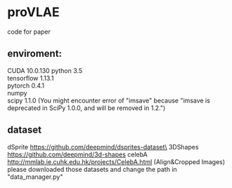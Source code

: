 # proVLAE

code for paper

## enviroment:
CUDA 10.0.130
python 3.5 \
tensorflow 1.13.1 \
pytorch 0.4.1 \
numpy \
scipy 1.1.0 (You might encounter error of "imsave" because "imsave is deprecated in SciPy 1.0.0, and will be removed in 1.2.")

## dataset
dSprite https://github.com/deepmind/dsprites-dataset\
3DShapes https://github.com/deepmind/3d-shapes
celebA http://mmlab.ie.cuhk.edu.hk/projects/CelebA.html (Align&Cropped Images)
please downloaded those datasets and change the path in "data_manager.py"
